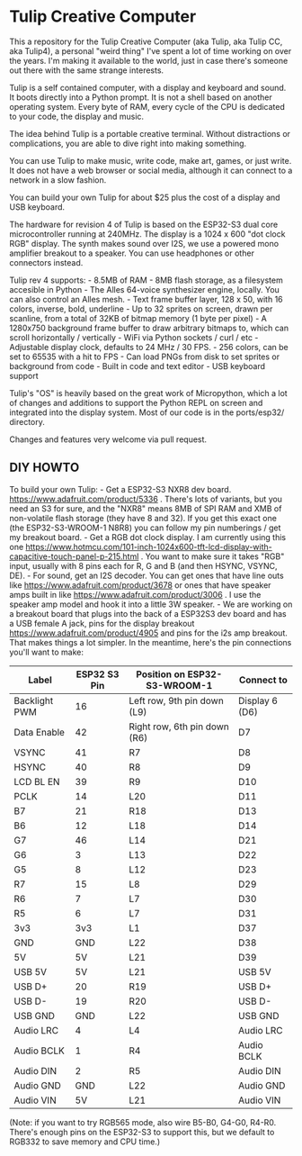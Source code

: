 # Tulip Creative Computer

This a repository for the Tulip Creative Computer (aka Tulip, aka Tulip CC, aka Tulip4), a personal "weird thing" I've spent a lot of time working on over the years. I'm making it available to the world, just in case there's someone out there with the same strange interests. 

Tulip is a self contained computer, with a display and keyboard and sound. It boots directly into a Python prompt. It is not a shell based on another operating system. Every byte of RAM, every cycle of the CPU is dedicated to your code, the display and music. 

The idea behind Tulip is a portable creative terminal. Without distractions or complications, you are able to dive right into making something. 

You can use Tulip to make music, write code, make art, games, or just write. It does not have a web browser or social media, although it can connect to a network in a slow fashion.

You can build your own Tulip for about $25 plus the cost of a display and USB keyboard. 

The hardware for revision 4 of Tulip is based on the ESP32-S3 dual core microcontroller running at 240MHz. 
The display is a 1024 x 600 "dot clock RGB" display.
The synth makes sound over I2S, we use a powered mono amplifier breakout to a speaker. You can use headphones or other connectors instead.

Tulip rev 4 supports:
    - 8.5MB of RAM
    - 8MB flash storage, as a filesystem accesible in Python
    - The Alles 64-voice synthesizer engine, locally. You can also control an Alles mesh.
    - Text frame buffer layer, 128 x 50, with 16 colors, inverse, bold, underline
    - Up to 32 sprites on screen, drawn per scanline, from a total of 32KB of bitmap memory (1 byte per pixel)
    - A 1280x750 background frame buffer to draw arbitrary bitmaps to, which can scroll horizontally / vertically
    - WiFi via Python sockets / curl / etc
    - Adjustable display clock, defaults to 24 MHz / 30 FPS.
    - 256 colors, can be set to 65535 with a hit to FPS
    - Can load PNGs from disk to set sprites or background from code
    - Built in code and text editor
    - USB keyboard support

Tulip's "OS" is heavily based on the great work of Micropython, which a lot of changes and additions to support the Python REPL on screen and integrated into the display system. Most of our code is in the ports/esp32/ directory. 

Changes and features very welcome via pull request. 


## DIY HOWTO

To build your own Tulip:
    - Get a ESP32-S3 NXR8 dev board. https://www.adafruit.com/product/5336 . There's lots of variants, but you need an S3 for sure, and the "NXR8" means 8MB of SPI RAM and XMB of non-volatile flash storage (they have 8 and 32). If you get this exact one (the ESP32-S3-WROOM-1 N8R8) you can follow my pin numberings / get my breakout board. 
    - Get a RGB dot clock display. I am currently using this one https://www.hotmcu.com/101-inch-1024x600-tft-lcd-display-with-capacitive-touch-panel-p-215.html . You want to make sure it takes "RGB" input, usually with 8 pins each for R, G and B (and then HSYNC, VSYNC, DE). 
    - For sound, get an I2S decoder. You can get ones that have line outs like https://www.adafruit.com/product/3678 or ones that have speaker amps built in like https://www.adafruit.com/product/3006 . I use the speaker amp model and hook it into a little 3W speaker.
    - We are working on a breakout board that plugs into the back of a ESP32S3 dev board and has a USB female A jack, pins for the display breakout https://www.adafruit.com/product/4905 and pins for the i2s amp breakout. That makes things a lot simpler. In the meantime, here's the pin connections you'll want to make:

| Label         | ESP32 S3 Pin | Position on ESP32-S3-WROOM-1 | Connect to     |
| ------------- | ------------ | ---------------------------- | -------------- |
| Backlight PWM | 16           | Left row, 9th pin down (L9)  | Display 6 (D6) |
| Data Enable   | 42           | Right row, 6th pin down (R6) | D7             |
| VSYNC         | 41           | R7                           | D8             |
| HSYNC         | 40           | R8                           | D9             |
| LCD BL EN     | 39           | R9                           | D10            |
| PCLK          | 14           | L20                          | D11            |
| B7            | 21           | R18                          | D13            |
| B6            | 12           | L18                          | D14            |
| G7            | 46           | L14                          | D21            |
| G6            | 3            | L13                          | D22            |
| G5            | 8            | L12                          | D23            |
| R7            | 15           | L8                           | D29            |
| R6            | 7            | L7                           | D30            |
| R5            | 6            | L7                           | D31            |
| 3v3           | 3v3          | L1                           | D37            |
| GND           | GND          | L22                          | D38            |
| 5V            | 5V           | L21                          | D39            |
| USB 5V        | 5V           | L21                          | USB 5V         |
| USB D+        | 20           | R19                          | USB D+         |       
| USB D-        | 19           | R20                          | USB D-         |       
| USB GND       | GND          | L22                          | USB GND        |
| Audio LRC     | 4            | L4                           | Audio LRC      |
| Audio BCLK    | 1            | R4                           | Audio BCLK     |
| Audio DIN     | 2            | R5                           | Audio DIN      |
| Audio GND     | GND          | L22                          | Audio GND      |
| Audio VIN     | 5V           | L21                          | Audio VIN      |

(Note: if you want to try RGB565 mode, also wire B5-B0, G4-G0, R4-R0. There's enough pins on the ESP32-S3 to support this, but we default to RGB332 to save memory and CPU time.)








